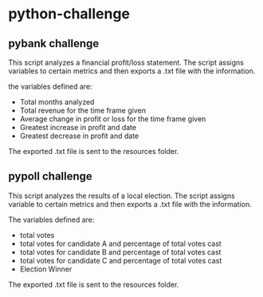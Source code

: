 # python-challenge

## pybank challenge

This script analyzes a financial profit/loss statement.
The script assigns variables to certain metrics and then exports a .txt file with the information.

the variables defined are:
- Total months analyzed
- Total revenue for the time frame given
- Average change in profit or loss for the time frame given
- Greatest increase in profit and date
- Greatest decrease in profit and date

The exported .txt file is sent to the resources folder.

## pypoll challenge

This script analyzes the results of a local election.
The script assigns variable to certain metrics and then exports a .txt file with the information.

The variables defined are:
- total votes
- total votes for candidate A and percentage of total votes cast
- total votes for candidate B and percentage of total votes cast
- total votes for candidate C and percentage of total votes cast
- Election Winner

The exported .txt file is sent to the resources folder.
